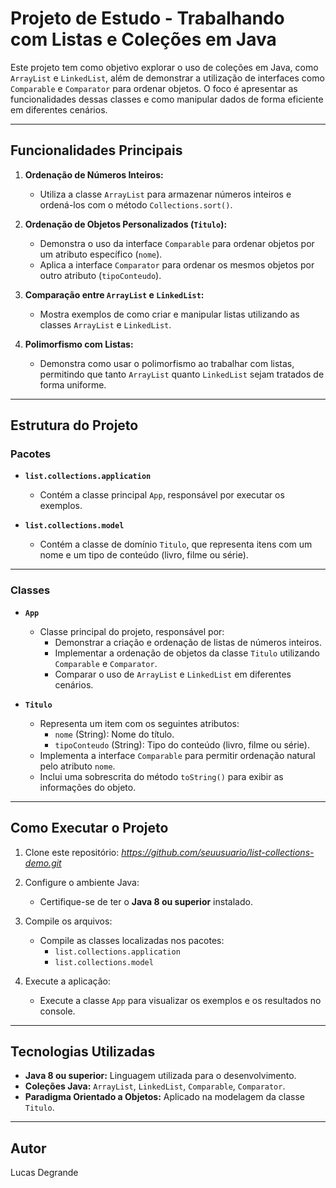 # Projeto de Estudo - Trabalhando com Listas e Coleções em Java

Este projeto tem como objetivo explorar o uso de coleções em Java, como `ArrayList` e `LinkedList`, além de demonstrar a utilização de interfaces como `Comparable` e `Comparator` para ordenar objetos. O foco é apresentar as funcionalidades dessas classes e como manipular dados de forma eficiente em diferentes cenários.

---

## Funcionalidades Principais

1. **Ordenação de Números Inteiros:**
    - Utiliza a classe `ArrayList` para armazenar números inteiros e ordená-los com o método `Collections.sort()`.

2. **Ordenação de Objetos Personalizados (`Titulo`):**
    - Demonstra o uso da interface `Comparable` para ordenar objetos por um atributo específico (`nome`).
    - Aplica a interface `Comparator` para ordenar os mesmos objetos por outro atributo (`tipoConteudo`).

3. **Comparação entre `ArrayList` e `LinkedList`:**
    - Mostra exemplos de como criar e manipular listas utilizando as classes `ArrayList` e `LinkedList`.

4. **Polimorfismo com Listas:**
    - Demonstra como usar o polimorfismo ao trabalhar com listas, permitindo que tanto `ArrayList` quanto `LinkedList` sejam tratados de forma uniforme.

---

## Estrutura do Projeto

### Pacotes

- **`list.collections.application`**
    - Contém a classe principal `App`, responsável por executar os exemplos.

- **`list.collections.model`**
    - Contém a classe de domínio `Titulo`, que representa itens com um nome e um tipo de conteúdo (livro, filme ou série).

---

### Classes

- **`App`**
    - Classe principal do projeto, responsável por:
        - Demonstrar a criação e ordenação de listas de números inteiros.
        - Implementar a ordenação de objetos da classe `Titulo` utilizando `Comparable` e `Comparator`.
        - Comparar o uso de `ArrayList` e `LinkedList` em diferentes cenários.

- **`Titulo`**
    - Representa um item com os seguintes atributos:
        - `nome` (String): Nome do título.
        - `tipoConteudo` (String): Tipo do conteúdo (livro, filme ou série).
    - Implementa a interface `Comparable` para permitir ordenação natural pelo atributo `nome`.
    - Inclui uma sobrescrita do método `toString()` para exibir as informações do objeto.

---

## Como Executar o Projeto

1. Clone este repositório: *https://github.com/seuusuario/list-collections-demo.git*

2. Configure o ambiente Java:
    - Certifique-se de ter o **Java 8 ou superior** instalado.

3. Compile os arquivos:
    - Compile as classes localizadas nos pacotes:
        - `list.collections.application`
        - `list.collections.model`

4. Execute a aplicação:
    - Execute a classe `App` para visualizar os exemplos e os resultados no console.

---

## Tecnologias Utilizadas

- **Java 8 ou superior:** Linguagem utilizada para o desenvolvimento.
- **Coleções Java:** `ArrayList`, `LinkedList`, `Comparable`, `Comparator`.
- **Paradigma Orientado a Objetos:** Aplicado na modelagem da classe `Titulo`.

---

## Autor

Lucas Degrande